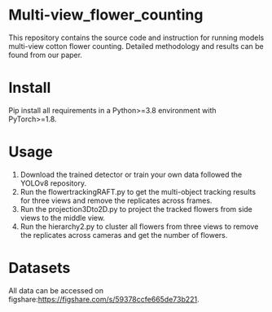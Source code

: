 # Multi-view_flower_counting
This repository contains the source code and instruction for running models multi-view cotton flower counting. Detailed methodology and results can be found from our paper.
# Install
Pip install all requirements in a Python>=3.8 environment with PyTorch>=1.8.
# Usage
1. Download the trained detector or train your own data followed the YOLOv8 repository.
2. Run the flowertrackingRAFT.py to get the multi-object tracking results for three views and remove the replicates across frames.
3. Run the projection3Dto2D.py to project the tracked flowers from side views to the middle view.
4. Run the hierarchy2.py to cluster all flowers from three views to remove the replicates across cameras and get the number of flowers.
# Datasets
All data can be accessed on figshare:<https://figshare.com/s/59378ccfe665de73b221>.
